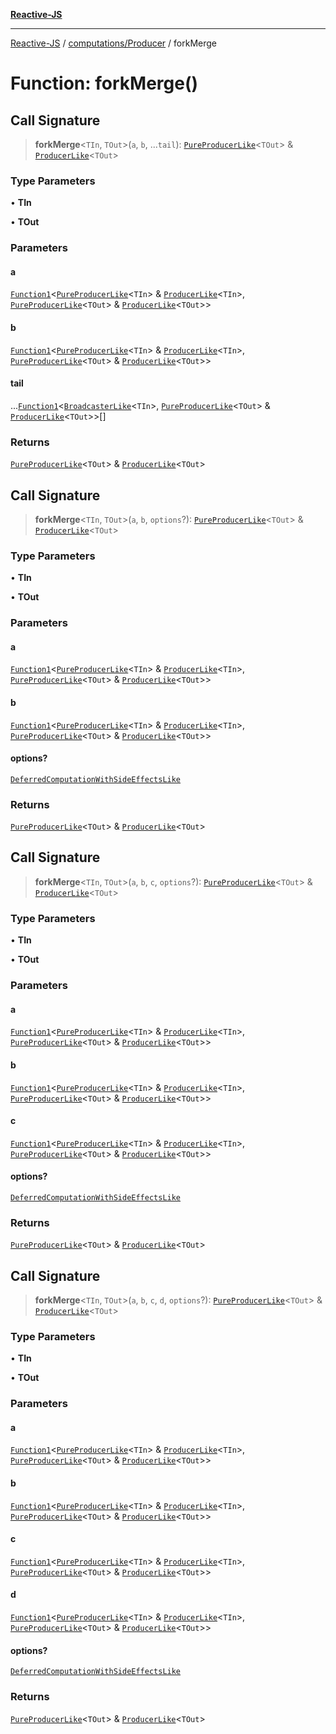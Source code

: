 [**Reactive-JS**](../../../README.md)

***

[Reactive-JS](../../../README.md) / [computations/Producer](../README.md) / forkMerge

# Function: forkMerge()

## Call Signature

> **forkMerge**\<`TIn`, `TOut`\>(`a`, `b`, ...`tail`): [`PureProducerLike`](../../interfaces/PureProducerLike.md)\<`TOut`\> & [`ProducerLike`](../../interfaces/ProducerLike.md)\<`TOut`\>

### Type Parameters

• **TIn**

• **TOut**

### Parameters

#### a

[`Function1`](../../../functions/type-aliases/Function1.md)\<[`PureProducerLike`](../../interfaces/PureProducerLike.md)\<`TIn`\> & [`ProducerLike`](../../interfaces/ProducerLike.md)\<`TIn`\>, [`PureProducerLike`](../../interfaces/PureProducerLike.md)\<`TOut`\> & [`ProducerLike`](../../interfaces/ProducerLike.md)\<`TOut`\>\>

#### b

[`Function1`](../../../functions/type-aliases/Function1.md)\<[`PureProducerLike`](../../interfaces/PureProducerLike.md)\<`TIn`\> & [`ProducerLike`](../../interfaces/ProducerLike.md)\<`TIn`\>, [`PureProducerLike`](../../interfaces/PureProducerLike.md)\<`TOut`\> & [`ProducerLike`](../../interfaces/ProducerLike.md)\<`TOut`\>\>

#### tail

...[`Function1`](../../../functions/type-aliases/Function1.md)\<[`BroadcasterLike`](../../interfaces/BroadcasterLike.md)\<`TIn`\>, [`PureProducerLike`](../../interfaces/PureProducerLike.md)\<`TOut`\> & [`ProducerLike`](../../interfaces/ProducerLike.md)\<`TOut`\>\>[]

### Returns

[`PureProducerLike`](../../interfaces/PureProducerLike.md)\<`TOut`\> & [`ProducerLike`](../../interfaces/ProducerLike.md)\<`TOut`\>

## Call Signature

> **forkMerge**\<`TIn`, `TOut`\>(`a`, `b`, `options`?): [`PureProducerLike`](../../interfaces/PureProducerLike.md)\<`TOut`\> & [`ProducerLike`](../../interfaces/ProducerLike.md)\<`TOut`\>

### Type Parameters

• **TIn**

• **TOut**

### Parameters

#### a

[`Function1`](../../../functions/type-aliases/Function1.md)\<[`PureProducerLike`](../../interfaces/PureProducerLike.md)\<`TIn`\> & [`ProducerLike`](../../interfaces/ProducerLike.md)\<`TIn`\>, [`PureProducerLike`](../../interfaces/PureProducerLike.md)\<`TOut`\> & [`ProducerLike`](../../interfaces/ProducerLike.md)\<`TOut`\>\>

#### b

[`Function1`](../../../functions/type-aliases/Function1.md)\<[`PureProducerLike`](../../interfaces/PureProducerLike.md)\<`TIn`\> & [`ProducerLike`](../../interfaces/ProducerLike.md)\<`TIn`\>, [`PureProducerLike`](../../interfaces/PureProducerLike.md)\<`TOut`\> & [`ProducerLike`](../../interfaces/ProducerLike.md)\<`TOut`\>\>

#### options?

[`DeferredComputationWithSideEffectsLike`](../../interfaces/DeferredComputationWithSideEffectsLike.md)

### Returns

[`PureProducerLike`](../../interfaces/PureProducerLike.md)\<`TOut`\> & [`ProducerLike`](../../interfaces/ProducerLike.md)\<`TOut`\>

## Call Signature

> **forkMerge**\<`TIn`, `TOut`\>(`a`, `b`, `c`, `options`?): [`PureProducerLike`](../../interfaces/PureProducerLike.md)\<`TOut`\> & [`ProducerLike`](../../interfaces/ProducerLike.md)\<`TOut`\>

### Type Parameters

• **TIn**

• **TOut**

### Parameters

#### a

[`Function1`](../../../functions/type-aliases/Function1.md)\<[`PureProducerLike`](../../interfaces/PureProducerLike.md)\<`TIn`\> & [`ProducerLike`](../../interfaces/ProducerLike.md)\<`TIn`\>, [`PureProducerLike`](../../interfaces/PureProducerLike.md)\<`TOut`\> & [`ProducerLike`](../../interfaces/ProducerLike.md)\<`TOut`\>\>

#### b

[`Function1`](../../../functions/type-aliases/Function1.md)\<[`PureProducerLike`](../../interfaces/PureProducerLike.md)\<`TIn`\> & [`ProducerLike`](../../interfaces/ProducerLike.md)\<`TIn`\>, [`PureProducerLike`](../../interfaces/PureProducerLike.md)\<`TOut`\> & [`ProducerLike`](../../interfaces/ProducerLike.md)\<`TOut`\>\>

#### c

[`Function1`](../../../functions/type-aliases/Function1.md)\<[`PureProducerLike`](../../interfaces/PureProducerLike.md)\<`TIn`\> & [`ProducerLike`](../../interfaces/ProducerLike.md)\<`TIn`\>, [`PureProducerLike`](../../interfaces/PureProducerLike.md)\<`TOut`\> & [`ProducerLike`](../../interfaces/ProducerLike.md)\<`TOut`\>\>

#### options?

[`DeferredComputationWithSideEffectsLike`](../../interfaces/DeferredComputationWithSideEffectsLike.md)

### Returns

[`PureProducerLike`](../../interfaces/PureProducerLike.md)\<`TOut`\> & [`ProducerLike`](../../interfaces/ProducerLike.md)\<`TOut`\>

## Call Signature

> **forkMerge**\<`TIn`, `TOut`\>(`a`, `b`, `c`, `d`, `options`?): [`PureProducerLike`](../../interfaces/PureProducerLike.md)\<`TOut`\> & [`ProducerLike`](../../interfaces/ProducerLike.md)\<`TOut`\>

### Type Parameters

• **TIn**

• **TOut**

### Parameters

#### a

[`Function1`](../../../functions/type-aliases/Function1.md)\<[`PureProducerLike`](../../interfaces/PureProducerLike.md)\<`TIn`\> & [`ProducerLike`](../../interfaces/ProducerLike.md)\<`TIn`\>, [`PureProducerLike`](../../interfaces/PureProducerLike.md)\<`TOut`\> & [`ProducerLike`](../../interfaces/ProducerLike.md)\<`TOut`\>\>

#### b

[`Function1`](../../../functions/type-aliases/Function1.md)\<[`PureProducerLike`](../../interfaces/PureProducerLike.md)\<`TIn`\> & [`ProducerLike`](../../interfaces/ProducerLike.md)\<`TIn`\>, [`PureProducerLike`](../../interfaces/PureProducerLike.md)\<`TOut`\> & [`ProducerLike`](../../interfaces/ProducerLike.md)\<`TOut`\>\>

#### c

[`Function1`](../../../functions/type-aliases/Function1.md)\<[`PureProducerLike`](../../interfaces/PureProducerLike.md)\<`TIn`\> & [`ProducerLike`](../../interfaces/ProducerLike.md)\<`TIn`\>, [`PureProducerLike`](../../interfaces/PureProducerLike.md)\<`TOut`\> & [`ProducerLike`](../../interfaces/ProducerLike.md)\<`TOut`\>\>

#### d

[`Function1`](../../../functions/type-aliases/Function1.md)\<[`PureProducerLike`](../../interfaces/PureProducerLike.md)\<`TIn`\> & [`ProducerLike`](../../interfaces/ProducerLike.md)\<`TIn`\>, [`PureProducerLike`](../../interfaces/PureProducerLike.md)\<`TOut`\> & [`ProducerLike`](../../interfaces/ProducerLike.md)\<`TOut`\>\>

#### options?

[`DeferredComputationWithSideEffectsLike`](../../interfaces/DeferredComputationWithSideEffectsLike.md)

### Returns

[`PureProducerLike`](../../interfaces/PureProducerLike.md)\<`TOut`\> & [`ProducerLike`](../../interfaces/ProducerLike.md)\<`TOut`\>
